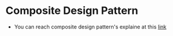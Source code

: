# Composite Design Pattern

- You can reach composite design pattern's explaine at this [link](https://hikmetcakir.medium.com/composite-design-pattern-2b963068a7f3)
